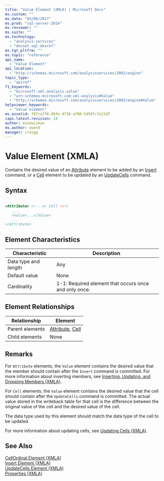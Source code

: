 ```yaml
---
title: "Value Element (XMLA) | Microsoft Docs"
ms.custom: ""
ms.date: "03/06/2017"
ms.prod: "sql-server-2014"
ms.reviewer: ""
ms.suite: ""
ms.technology: 
  - "analysis-services"
  - "docset-sql-devref"
ms.tgt_pltfrm: ""
ms.topic: "reference"
api_name: 
  - "Value Element"
api_location: 
  - "http://schemas.microsoft.com/analysisservices/2003/engine"
topic_type: 
  - "apiref"
f1_keywords: 
  - "microsoft.xml.analysis.value"
  - "urn:schemas-microsoft-com:xml-analysis#Value"
  - "http://schemas.microsoft.com/analysisservices/2003/engine#Value"
helpviewer_keywords: 
  - "Value element"
ms.assetid: f87ca7f8-d9fe-4730-a706-5d50fcfe21df
caps.latest.revision: 14
author: minewiskan
ms.author: owend
manager: craigg
---
```

# Value Element (XMLA)
  Contains the desired value of an [Attribute](attribute-element-xmla.md) element to be added by an [Insert](../xml-elements-commands/insert-element-xmla.md) command, or a [Cell](cell-element-xmla.md) element to be updated by an [UpdateCells](../xml-elements-commands/updatecells-element-xmla.md) command.  
  
## Syntax  
  
```xml  
  
<Attribute> <!-- or Cell --!>  
   ...  
   <Value>...</Value>  
   ...  
</Attribute>  
```  
  
## Element Characteristics  
  
|Characteristic|Description|  
|--------------------|-----------------|  
|Data type and length|Any|  
|Default value|None|  
|Cardinality|1-1: Required element that occurs once and only once.|  
  
## Element Relationships  
  
|Relationship|Element|  
|------------------|-------------|  
|Parent elements|[Attribute](attribute-element-xmla.md), [Cell](cell-element-xmla.md)|  
|Child elements|None|  
  
## Remarks  
 For `Attribute` elements, the `Value` element contains the desired value that the member should contain after the `Insert` command is committed. For more information about inserting members, see [Inserting, Updating, and Dropping Members &#40;XMLA&#41;](../../multidimensional-models-scripting-language-assl-xmla/inserting-updating-and-dropping-members-xmla.md).  
  
 For `Cell` elements, the `Value` element contains the desired value that the cell should contain after the `UpdateCells` command is committed. The actual value stored in the writeback table for that cell is the difference between the original value of the cell and the desired value of the cell.  
  
 The data type used by this element should match the data type of the cell to be updated.  
  
 For more information about updating cells, see [Updating Cells &#40;XMLA&#41;](../../multidimensional-models-scripting-language-assl-xmla/updating-cells-xmla.md).  
  
## See Also  
 [CellOrdinal Element &#40;XMLA&#41;](cellordinal-element-xmla.md)   
 [Insert Element &#40;XMLA&#41;](../xml-elements-commands/insert-element-xmla.md)   
 [UpdateCells Element &#40;XMLA&#41;](../xml-elements-commands/updatecells-element-xmla.md)   
 [Properties &#40;XMLA&#41;](xml-elements-properties.md)  
  
  

